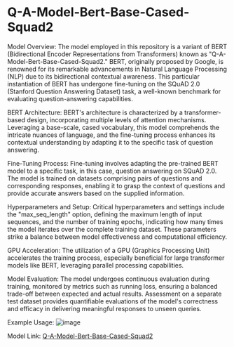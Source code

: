 # Q-A-Model-Bert-Base-Cased-Squad2

Model Overview:
The model employed in this repository is a variant of BERT (Bidirectional Encoder Representations from Transformers) known as "Q-A-Model-Bert-Base-Cased-Squad2." BERT, originally proposed by Google, is renowned for its remarkable advancements in Natural Language Processing (NLP) due to its bidirectional contextual awareness. This particular instantiation of BERT has undergone fine-tuning on the SQuAD 2.0 (Stanford Question Answering Dataset) task, a well-known benchmark for evaluating question-answering capabilities.

BERT Architecture:
BERT's architecture is characterized by a transformer-based design, incorporating multiple levels of attention mechanisms. Leveraging a base-scale, cased vocabulary, this model comprehends the intricate nuances of language, and the fine-tuning process enhances its contextual understanding by adapting it to the specific task of question answering.

Fine-Tuning Process:
Fine-tuning involves adapting the pre-trained BERT model to a specific task, in this case, question answering on SQuAD 2.0. The model is trained on datasets comprising pairs of questions and corresponding responses, enabling it to grasp the context of questions and provide accurate answers based on the supplied information.

Hyperparameters and Setup:
Critical hyperparameters and settings include the "max_seq_length" option, defining the maximum length of input sequences, and the number of training epochs, indicating how many times the model iterates over the complete training dataset. These parameters strike a balance between model effectiveness and computational efficiency.

GPU Acceleration:
The utilization of a GPU (Graphics Processing Unit) accelerates the training process, especially beneficial for large transformer models like BERT, leveraging parallel processing capabilities.

Model Evaluation:
The model undergoes continuous evaluation during training, monitored by metrics such as running loss, ensuring a balanced trade-off between expected and actual results. Assessment on a separate test dataset provides quantifiable evaluations of the model's correctness and efficacy in delivering meaningful responses to unseen queries.

Example Usage:
![image](https://github.com/amiruzzaman1/Q-A-Model-Bert-Base-Cased-Squad2/assets/68743925/16ea7d5a-d667-4ba2-a178-7361842ccff3)

Model Link: [Q-A-Model-Bert-Base-Cased-Squad2](https://amiruzzaman-bert-base-case-squad2.hf.space/#question-answering-model-bert-base-cased-squad2)
